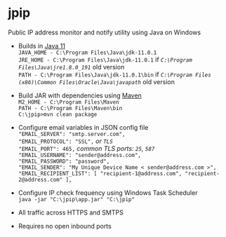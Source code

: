 # jpip
Public IP address monitor and notify utility using Java on Windows

* Builds in [Java 11](http://www.oracle.com/technetwork/java/javase/downloads/index.html)  
  `JAVA_HOME - C:\Program Files\Java\jdk-11.0.1`  
  `JRE_HOME - C:\Program Files\Java\jdk-11.0.1` if _`C:\Program Files\Java\jre1.8.0_191`_ old version  
  `PATH - C:\Program Files\Java\jdk-11.0.1\bin` if _`C:\Program Files (x86)\Common Files\Oracle\Java\javapath`_ old version

* Build JAR with dependencies using [Maven](https://maven.apache.org/)  
  `M2_HOME - C:\Program Files\Maven`  
  `PATH - C:\Program Files\Maven\bin`  
  `C:\jpip>mvn clean package`

* Configure email variables in JSON config file  
  `"EMAIL_SERVER": "smtp.server.com",`  
  `"EMAIL_PROTOCOL": "SSL",` _or `TLS`_  
  `"EMAIL_PORT": 465,` _common TLS ports: `25`, `587`_  
  `"EMAIL_USERNAME": "sender@address.com",`  
  `"EMAIL_PASSWORD": "password",`  
  `"EMAIL_SENDER": "My Unique Device Name < sender@address.com >",`  
  `"EMAIL_RECIPIENT_LIST": [ "recipient-1@address.com", "recipient-2@address.com" ],`

* Configure IP check frequency using Windows Task Scheduler  
  `java -jar "C:\jpip\app.jar" "C:\jpip"`

* All traffic across HTTPS and SMTPS

* Requires no open inbound ports
